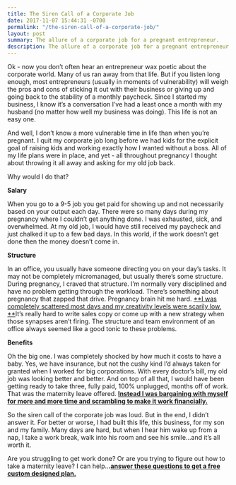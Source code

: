 ```yaml
---
title: The Siren Call of a Corporate Job
date: 2017-11-07 15:44:31 -0700
permalink: "/the-siren-call-of-a-corporate-job/"
layout: post
summary: The allure of a corporate job for a pregnant entrepreneur.
description: The allure of a corporate job for a pregnant entrepreneur.
---
```

Ok - now you don’t often hear an entrepreneur wax poetic about the corporate world. Many of us ran away from that life. But if you listen long enough, most entrepreneurs (usually in moments of vulnerability) will weigh the pros and cons of sticking it out with their business or giving up and going back to the stability of a monthly paycheck. Since I started my business, I know it’s a conversation I’ve had a least once a month with my husband (no matter how well my business was doing). This life is not an easy one.

And well, I don’t know a more vulnerable time in life than when you’re pregnant. I quit my corporate job long before we had kids for the explicit goal of raising kids and working exactly how I wanted without a boss. All of my life plans were in place, and yet - all throughout pregnancy I thought about throwing it all away and asking for my old job back.

Why would I do that?

**Salary**

When you go to a 9-5 job you get paid for showing up and not necessarily based on your output each day. There were so many days during my pregnancy where I couldn’t get anything done. I was exhausted, sick, and overwhelmed. At my old job, I would have still received my paycheck and just chalked it up to a few bad days. In this world, if the work doesn’t get done then the money doesn’t come in.

**Structure**

In an office, you usually have someone directing you on your day’s tasks. It may not be completely micromanaged, but usually there’s some structure. During pregnancy, I craved that structure. I’m normally very disciplined and have no problem getting through the workload. There’s something about pregnancy that zapped that drive. Pregnancy brain hit me hard. [**I was completely scattered most days and my creativity levels were scarily low. **](http://nestingyourbusiness.com/my-baby-ate-my-creativity/ "Nesting Your Business My Baby Ate My Creativity")It’s really hard to write sales copy or come up with a new strategy when those synapses aren’t firing. The structure and team environment of an office always seemed like a good tonic to these problems.

**Benefits**

Oh the big one. I was completely shocked by how much it costs to have a baby. Yes, we have insurance, but not the cushy kind I’d always taken for granted when I worked for big corporations. With every doctor’s bill, my old job was looking better and better. And on top of all that, I would have been getting ready to take three, fully paid, 100% unplugged, months off of work. That was the maternity leave offered. [**Instead I was bargaining with myself for more and more time and scrambling to make it work financially.**](http://nestingyourbusiness.com/maternity-leave-and-the-online-business-owner-how-much-time/ "Nesting Your Business Maternity Leave and the Online Business Owner How Much Time")

So the siren call of the corporate job was loud. But in the end, I didn’t answer it. For better or worse, I had built this life, this business, for my son and my family. Many days are hard, but when I hear him wake up from a nap, I take a work break, walk into his room and see his smile...and it’s all worth it.

Are you struggling to get work done? Or are you trying to figure out how to take a maternity leave? I can help..**.**[**answer these questions to get a free custom designed plan.**](https://www.facebook.com/nestingyourbusiness/app/511020759042593/)